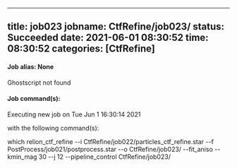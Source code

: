
---
title: job023
jobname: CtfRefine/job023/
status: Succeeded
date: 2021-06-01 08:30:52
time: 08:30:52
categories: [CtfRefine]
---

#### Job alias: None

Ghostscript not found

#### Job command(s):


 
 Executing new job on Tue Jun  1 16:30:14 2021
 
 with the following command(s): 

which relion_ctf_refine --i CtfRefine/job022/particles_ctf_refine.star --f PostProcess/job021/postprocess.star --o CtfRefine/job023/ --fit_aniso --kmin_mag 30 --j 12  --pipeline_control CtfRefine/job023/
 
 



